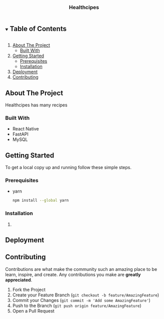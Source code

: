 <!-- PROJECT LOGO -->
<br />
<p align="center">
  <h3 align="center">Healthcipes</h3>
</p>


<!-- TABLE OF CONTENTS -->
<details open="open">
  <summary><h2 style="display: inline-block">Table of Contents</h2></summary>
  <ol>
    <li>
      <a href="#about-the-project">About The Project</a>
      <ul>
        <li><a href="#built-with">Built With</a></li>
      </ul>
    </li>
    <li>
      <a href="#getting-started">Getting Started</a>
      <ul>
        <li><a href="#prerequisites">Prerequisites</a></li>
        <li><a href="#installation">Installation</a></li>
      </ul>
    </li>
    <li><a href="#usage">Deployment</a></li>
    <li><a href="#contributing">Contributing</a></li>
  </ol>
</details>



<!-- ABOUT THE PROJECT -->
## About The Project

Healthcipes has many recipes


### Built With

* React Native
* FastAPI
* MySQL


<!-- GETTING STARTED -->
## Getting Started

To get a local copy up and running follow these simple steps.

### Prerequisites

* yarn
  ```sh
  npm install --global yarn
  ```

### Installation

1. 

<!-- DEPLOYMENT EXAMPLES -->
## Deployment



<!-- CONTRIBUTING -->
## Contributing

Contributions are what make the community such an amazing place to be learn, inspire, and create. Any contributions you make are **greatly appreciated**.

1. Fork the Project
2. Create your Feature Branch (`git checkout -b feature/AmazingFeature`)
3. Commit your Changes (`git commit -m 'Add some AmazingFeature'`)
4. Push to the Branch (`git push origin feature/AmazingFeature`)
5. Open a Pull Request
